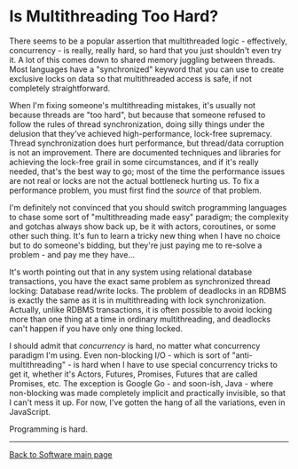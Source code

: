 # Is Multithreading Too Hard?

There seems to be a popular assertion that multithreaded logic - effectively, concurrency - is really, really hard, so hard that you just shouldn't even try it. A lot of this comes down to shared memory juggling between threads. Most languages have a "synchronized" keyword that you can use to create exclusive locks on data so that multithreaded access is safe, if not completely straightforward.

When I'm fixing someone's multithreading mistakes, it's usually not because threads are "too hard", but because that someone refused to follow the rules of thread synchronization, doing silly things under the delusion that they've achieved high-performance, lock-free supremacy. Thread synchronization does hurt performance, but thread/data corruption is not an improvement. There are documented techniques and libraries for achieving the lock-free grail in some circumstances, and if it's really needed, that's the best way to go; most of the time the performance issues are not real or locks are not the actual bottleneck hurting us. To fix a performance problem, you must first find the *source* of that problem.

I'm definitely not convinced that you should switch programming languages to chase some sort of "multithreading made easy" paradigm; the complexity and gotchas always show back up, be it with actors, coroutines, or some other such thing. It's fun to learn a tricky new thing when I have no choice but to do someone's bidding, but they're just paying me to re-solve a problem - and pay me they have...

It's worth pointing out that in any system using relational database transactions, you have the exact same problem as synchronized thread locking: Database read/write locks. The problem of deadlocks in an RDBMS is exactly the same as it is in multithreading with lock synchronization. Actually, unlike RDBMS transactions, it is often possible to avoid locking more than one thing at a time in ordinary multithreading, and deadlocks can't happen if you have only one thing locked.

I should admit that *concurrency* is hard, no matter what concurrency paradigm I'm using. Even non-blocking I/O - which is sort of "anti-multithreading" - is hard when I have to use special concurrency tricks to get it, whether it's Actors, Futures, Promises, Futures that are called Promises, etc. The exception is Google Go - and soon-ish, Java - where non-blocking was made completely implicit and practically invisible, so that I can't mess it up. For now, I've gotten the hang of all the variations, even in JavaScript.

Programming is hard.

----

[Back to Software main page](./README.md)
